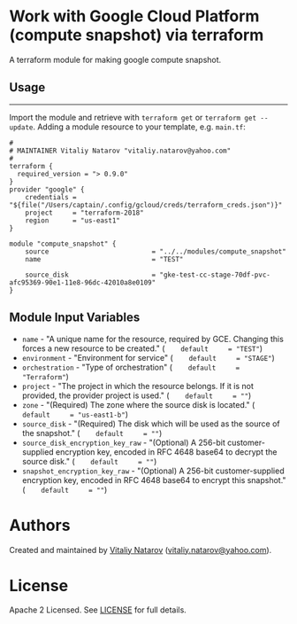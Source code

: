 # Work with Google Cloud  Platform (compute snapshot) via terraform

A terraform module for making google compute snapshot.
 
## Usage
--------

Import the module and retrieve with ```terraform get``` or ```terraform get --update```. Adding a module resource to your template, e.g. `main.tf`:

```
#
# MAINTAINER Vitaliy Natarov "vitaliy.natarov@yahoo.com"
#
terraform {
  required_version = "> 0.9.0"
}
provider "google" {
    credentials = "${file("/Users/captain/.config/gcloud/creds/terraform_creds.json")}"
    project     = "terraform-2018"
    region      = "us-east1"
}   

module "compute_snapshot" {
    source                          = "../../modules/compute_snapshot"
    name                            = "TEST"

    source_disk                     = "gke-test-cc-stage-70df-pvc-afc95369-90e1-11e8-96dc-42010a8e0109"
}
```

Module Input Variables
----------------------
- `name` - "A unique name for the resource, required by GCE. Changing this forces a new resource to be created." (`    default     = "TEST"`)
- `environment` - "Environment for service" (`    default     = "STAGE"`)
- `orchestration` - "Type of orchestration" (`    default     = "Terraform"`)
- `project` - "The project in which the resource belongs. If it is not provided, the provider project is used." (`    default     = ""`)
- `zone` - "(Required) The zone where the source disk is located." (`    default     = "us-east1-b"`)
- `source_disk` - "(Required) The disk which will be used as the source of the snapshot." (`    default     = ""`)
- `source_disk_encryption_key_raw` - "(Optional) A 256-bit customer-supplied encryption key, encoded in RFC 4648 base64 to decrypt the source disk." (`    default     = ""`)
- `snapshot_encryption_key_raw` - "(Optional) A 256-bit customer-supplied encryption key, encoded in RFC 4648 base64 to encrypt this snapshot." (`    default     = ""`)

Authors
=======

Created and maintained by [Vitaliy Natarov](https://github.com/SebastianUA)
(vitaliy.natarov@yahoo.com).

License
=======

Apache 2 Licensed. See [LICENSE](https://github.com/SebastianUA/terraform/blob/master/LICENSE) for full details.
